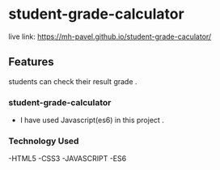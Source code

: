 # student-grade-calculator
live link: https://mh-pavel.github.io/student-grade-caculator/

## Features
students can check their result grade .

### student-grade-calculator
- I have used Javascript(es6) in this project .


### Technology Used 
-HTML5
-CSS3
-JAVASCRIPT
-ES6



